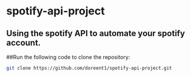 # spotify-api-project

## Using the spotify API to automate your spotify account.

##Run the following code to clone the repository:

```bash
git clone https://github.com/doreent1/spotify-api-project.git
```
